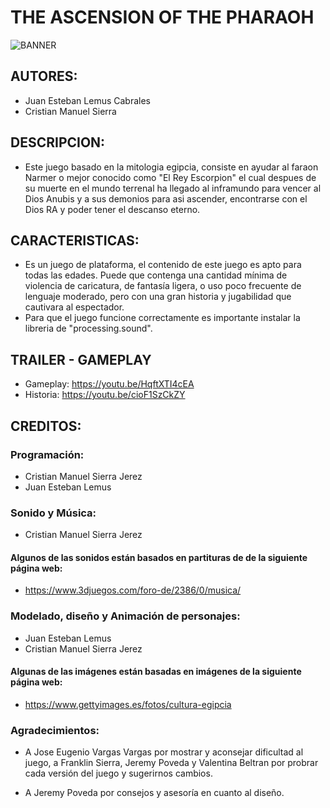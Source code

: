 # THE ASCENSION OF THE PHARAOH
![BANNER](https://user-images.githubusercontent.com/75026781/108159875-ecd97d80-70b5-11eb-83e7-a10162c4ac3f.jpg)

## AUTORES:
- Juan Esteban Lemus Cabrales
- Cristian Manuel Sierra 

## DESCRIPCION:
- Este juego basado en la mitologia egipcia, consiste en ayudar al faraon Narmer o mejor conocido como "El Rey Escorpion" el cual despues de su muerte en el mundo terrenal ha llegado al inframundo para vencer al Dios Anubis y a sus demonios para asi ascender, encontrarse con el Dios RA y poder tener el descanso eterno.

## CARACTERISTICAS:
- Es un juego de plataforma, el contenido de este juego es apto para todas las edades. Puede que contenga una cantidad mínima de violencia de caricatura, de fantasía ligera, o uso poco frecuente de lenguaje moderado, pero con una gran historia y jugabilidad que cautivara al espectador.
- Para que el juego funcione correctamente es importante instalar la libreria de "processing.sound".

## TRAILER - GAMEPLAY
- Gameplay: https://youtu.be/HqftXTI4cEA
- Historia: https://youtu.be/cioF1SzCkZY

## CREDITOS:
### Programación:

- Cristian Manuel Sierra Jerez
- Juan Esteban Lemus 

### Sonido y Música:

- Cristian Manuel Sierra Jerez

#### Algunos de las sonidos están basados en partituras de de la siguiente página web:

- https://www.3djuegos.com/foro-de/2386/0/musica/

### Modelado, diseño y Animación de personajes:

- Juan Esteban Lemus
- Cristian Manuel Sierra Jerez

#### Algunas de las imágenes están basadas en imágenes de la siguiente página web:

- https://www.gettyimages.es/fotos/cultura-egipcia

### Agradecimientos:

- A Jose Eugenio Vargas Vargas por mostrar y aconsejar dificultad al juego, a Franklin Sierra, Jeremy Poveda y Valentina Beltran por probrar cada versión del juego y sugerirnos cambios.

- A Jeremy Poveda por consejos y asesoría en cuanto al diseño.
